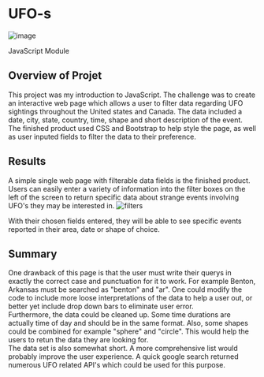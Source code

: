 # UFO-s
![image](https://user-images.githubusercontent.com/111530580/201247784-15ed878c-56fd-4dc7-b474-e6a76ca76d72.png)

JavaScript Module
## Overview of Projet
This project was my introduction to JavaScript.  The challenge was to create an interactive web page which allows a user to filter data regarding UFO sightings throughout the United states and Canada.  The data included a date, city, state, country, time, shape and short description of the event.  The finished product used CSS and Bootstrap to help style the page, as well as user inputed fields to filter the data to their preference.
## Results
A simple single web page with filterable data fields is the finished product.  Users can easily enter a variety of information into the filter boxes on the left of the screen to return specific data about strange events involving UFO's they may be interested in. ![filters](https://user-images.githubusercontent.com/111530580/201247376-7f483e2a-c12c-446f-9088-0d0b1f28bd85.png)

With their chosen fields entered, they will be able to see specific events reported in their area, date or shape of choice.

## Summary
One drawback of this page is that the user must write their querys in exactly the correct case and punctuation for it to work.  For example Benton, Arkansas must be searched as "benton" and "ar".  One could modify the code to include more loose interpretations of the data to help a user out, or better yet include drop down bars to eliminate user error.<br>
Furthermore, the data could be cleaned up.  Some time durations are actually time of day and should be in the same format.  Also, some shapes could be combined for example "sphere" and "circle".  This would help the users to retun the data they are looking for. <br>
The data set is also somewhat short.  A more comprehensive list would probably improve the user experience.  A quick google search returned numerous UFO related API's which could be used for this purpose.


 
 


